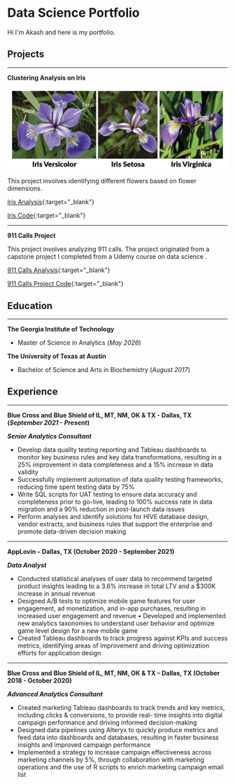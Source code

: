 # Data Science Portfolio
Hi I'm Akash and here is my portfolio.

## Projects

___
**Clustering Analysis on Iris**

![flower](/assets/images/iris.jpg)

This project involves identifying different flowers based on flower dimensions.

[Iris Analysis](https://akashhingu.github.io/Clustering_Iris){:target="_blank"}

[Iris Code](https://github.com/akashhingu/Clustering_Iris/tree/master){:target="_blank"}



___


**911 Calls Project**

This project involves analyzing 911 calls.
The project originated from a capstone project I completed from a Udemy course on data science .

[911 Calls Analysis](https://akashhingu.github.io/Python-Capstone-1/){:target="_blank"}

[911 Calls Project Code](https://github.com/akashhingu/Python-Capstone-1/tree/master){:target="_blank"}



## Education

___
**The Georgia Institute of Technology**
- Master of Science in Analytics (_May 2026_)




**The University of Texas at Austin**
- Bachelor of Science and Arts in Biochemistry (_August 2017_)

## Experience

___


**Blue Cross and Blue Shield of IL, MT, NM, OK & TX  - Dallas, TX (_September 2021 - Present_)**

**_Senior Analytics Consultant_**
- Develop data quality testing reporting and Tableau dashboards to monitor key business rules and key data
transformations, resulting in a 25% improvement in data completeness and a 15% increase in data validity
- Successfully implement automation of data quality testing frameworks, reducing time spent testing data by 75%
- Write SQL scripts for UAT testing to ensure data accuracy and completeness prior to go-live, leading to 100% success
rate in data migration and a 90% reduction in post-launch data issues
- Perform analyses and identify solutions for HIVE database design, vendor extracts, and business rules that support the
enterprise and promote data-driven decision making


___



**AppLovin – Dallas, TX (October 2020 - September 2021)**

**_Data Analyst_**

- Conducted statistical analyses of user data to recommend targeted product insights leading to a 3.6% increase in total
LTV and a $300K increase in annual revenue
- Designed A/B tests to optimize mobile game features for user engagement, ad monetization, and in-app purchases,
resulting in increased user engagement and revenue
• Developed and implemented new analytics taxonomies to understand user behavior and optimize game level design
for a new mobile game
- Created Tableau dashboards to track progress against KPIs and success metrics, identifying areas of improvement and
driving optimization efforts for application design


___


**Blue Cross and Blue Shield of IL, MT, NM, OK & TX – Dallas, TX (October 2018 - October 2020)** 

**_Advanced Analytics Consultant_**

- Created marketing Tableau dashboards to track trends and key metrics, including clicks & conversions, to provide real-
time insights into digital campaign performance and driving informed decision-making
- Designed data pipelines using Alteryx to quickly produce metrics and feed data into dashboards and databases,
resulting in faster business insights and improved campaign performance
- Implemented a strategy to increase campaign effectiveness across marketing channels by 5%, through collaboration
with marketing operations and the use of R scripts to enrich marketing campaign email list


